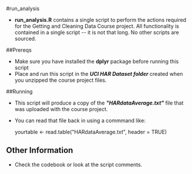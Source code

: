 #run_analysis

- **run_analysis.R** contains a single script to perform the actions required for the Getting and Cleaning Data Course project. All functionality is contained in a single script -- it is not that long. No other scripts are sourced. 

##Prereqs

- Make sure you have installed the **dplyr** package before running this script
- Place and run this script in the ***UCI HAR Dataset folder*** created when you unzipped the course project files.

##Running

- This script will produce a copy of the ***"HARdataAverage.txt"*** file that was uploaded with the course project.  
- You can read that file back in using a commmand like:

     yourtable <- read.table("HARdataAverage.txt", header = TRUE) 
     
## Other Information
- Check the codebook or look at the script comments. 
